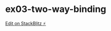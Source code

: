 # ex03-two-way-binding

[Edit on StackBlitz ⚡️](https://stackblitz.com/edit/ex02-directives-interpolation-solved-ysi2nd)